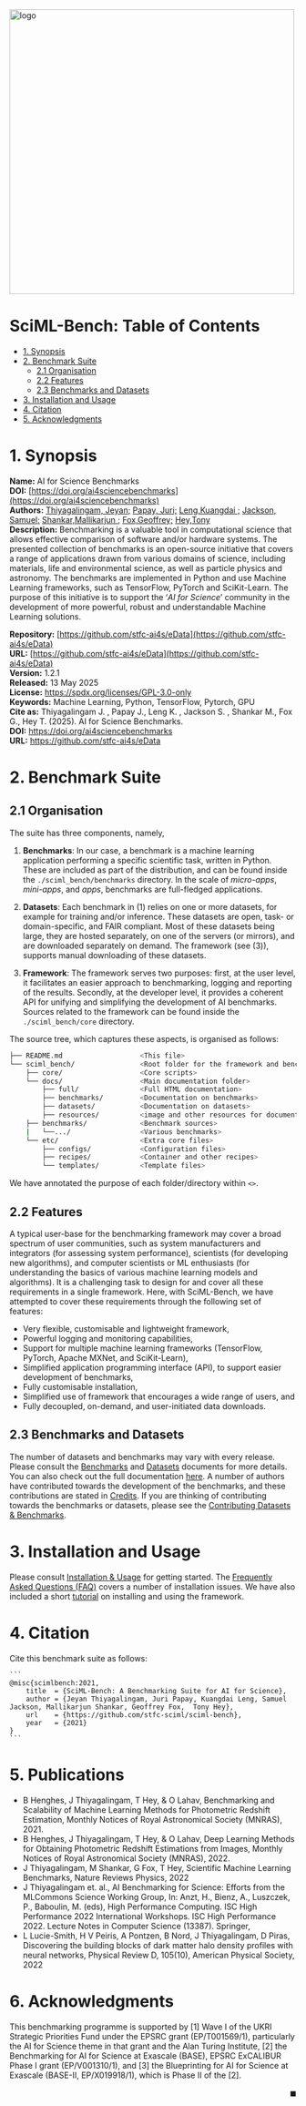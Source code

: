 <img src="./sciml_bench/docs/markdown/resources/logo.png" alt="logo" width="500"/>



# SciML-Bench: Table of Contents
- [1. Synopsis](#1-synopsis)
- [2. Benchmark Suite](#2-benchmark-suite)
  * [2.1 Organisation](#21-organisation)
  * [2.2 Features](#22-features)
  * [2.3 Benchmarks and Datasets](#23-benchmarks-and-datasets)
- [3. Installation and Usage](#3-installation-and-usage)
- [4. Citation](#4-citation)
- [5. Acknowledgments](#5-acknowledgments)



# 1. Synopsis

**Name:** AI for Science Benchmarks  
**DOI:** [https://doi.org/ai4sciencebenchmarks](https://doi.org/ai4sciencebenchmarks)  
**Authors:** [Thiyagalingam, Jeyan;](https://orcid.org/0000-0002-2167-1343) [Papay, Juri;](https://orcid.org/0000-0001-5267-0661) [Leng,Kuangdai ;](https://orcid.org/0000-0002-3007-1825) [Jackson, Samuel;](https://orcid.org/0000-0001-5301-5095)  [Shankar,Mallikarjun ;](https://orcid.org/0000-0001-5289-7460) [Fox,Geoffrey;](https://orcid.org/0000-0003-1017-1391)  [Hey,Tony](https://orcid.org/0000-0001-6782-3691)  
**Description:** Benchmarking is a valuable tool in computational science that allows effective comparison of software and/or hardware systems. The presented collection of benchmarks is an open-source initiative that covers a range of applications drawn from various domains of science, including materials, life and environmental science, as well as particle physics and astronomy. The benchmarks are implemented in Python and use Machine Learning frameworks, such as TensorFlow, PyTorch and SciKit-Learn. The purpose of this initiative is to support the ‘_AI for Science_’ community in the development of more powerful, robust and understandable Machine Learning solutions.

**Repository:** [https://github.com/stfc-ai4s/eData](https://github.com/stfc-ai4s/eData)  
**URL:** [https://github.com/stfc-ai4s/eData](https://github.com/stfc-ai4s/eData)  
**Version:** 1.2.1  
**Released:** 13 May 2025  
**License:** https://spdx.org/licenses/GPL-3.0-only  
**Keywords:** Machine Learning, Python, TensorFlow, Pytorch, GPU\
**Cite as:** Thiyagalingam J. , Papay J., Leng K. , Jackson S. , Shankar M., Fox G., Hey T. (2025). AI for Science Benchmarks.\
**DOI:** https://doi.org/ai4sciencebenchmarks \
**URL:** https://github.com/stfc-ai4s/eData


# 2. Benchmark Suite 


## 2.1 Organisation

The suite has three components, namely, 

1. **Benchmarks**: In our case, a benchmark is a machine learning application performing a specific scientific task, written in Python. These are included as part of the distribution, and can be found inside the ``./sciml_bench/benchmarks`` directory. In the scale of *micro-apps*, *mini-apps*, and *apps*, benchmarks are full-fledged applications. 

2. **Datasets**: Each benchmark in (1) relies on one or more datasets, for example for training and/or inference. These datasets are open, task- or domain-specific, and FAIR compliant. Most of these datasets being large, they are hosted separately,  on one of the servers (or mirrors), and are downloaded separately on demand. The framework (see (3)), supports manual downloading of these datasets. 

3. **Framework**:  The framework serves two purposes: first, at the user level, it facilitates an easier approach to benchmarking, logging and reporting of the results. Secondly, at the developer level, it provides a coherent API for unifying and simplifying the development of AI benchmarks. Sources related to the framework can be found inside the ``./sciml_bench/core`` directory. 

The source tree, which captures these aspects,  is organised as follows:

```bash
├── README.md                   <This file>
└── sciml_bench/                <Root folder for the framework and benchmarks>
    ├── core/                   <Core scripts> 
    └── docs/                   <Main documentation folder>
        ├── full/               <Full HTML documentation> 
        ├── benchmarks/         <Documentation on benchmarks>
        ├── datasets/           <Documentation on datasets>
        ├── resources/          <image and other resources for documentation> 
    ├── benchmarks/             <Benchmark sources> 
    |   └──.../                 <Various benchmarks>
    └── etc/                    <Extra core files>
        ├── configs/            <Configuration files> 
        ├── recipes/            <Container and other recipes>
        └── templates/          <Template files> 

```

We have annotated the purpose of each folder/directory within `<>`.  

## 2.2 Features 

A typical user-base for the benchmarking framework may cover a broad spectrum of user communities, such as system manufacturers and integrators (for assessing system performance), scientists (for developing new algorithms), and computer scientists  or ML enthusiasts (for understanding the basics of various machine learning models and algorithms). It is a challenging task to design for and cover all these requirements in a single framework. Here, with SciML-Bench, we have attempted to cover these requirements through the following set of features:

* Very flexible, customisable and lightweight framework,
* Powerful logging and monitoring capabilities, 
* Support for multiple machine learning frameworks (TensorFlow, PyTorch, Apache MXNet, and SciKit-Learn), 
* Simplified application programming interface (API), to support easier development of benchmarks, 
* Fully customisable installation, 
* Simplified use of framework that encourages a wide range of users, and
* Fully decoupled, on-demand, and user-initiated data downloads. 



## 2.3 Benchmarks and Datasets 
The number of datasets and benchmarks may vary with every release. Please consult the [Benchmarks](./sciml_bench/docs/full/benchmarks/summary.html) and  [Datasets](./sciml_bench/docs/full/datasets/summary.html) documents for more details. You can also check out the full documentation [here](./sciml_bench/docs/full/index.html). A number of authors have contributed towards the development of the benchmarks,  and these contributions are stated in [Credits](./sciml_bench/docs/full/credits.html). If you are thinking of contributing towards the benchmarks or datasets, please see the [Contributing Datasets & Benchmarks](./sciml_bench/docs/full/main/contributing.html).



# 3. Installation and Usage

Please consult  [Installation & Usage](./sciml_bench/docs/full/main/usage.html) for getting started. The [Frequently Asked Questions (FAQ)](./sciml_bench/docs/full/main/faq.html) covers a number of installation issues. We have also included a short [tutorial]((./sciml_bench/docs/full/main/tutorial.html)) on installing and using the framework. 



# 4. Citation 

Cite this benchmark suite as follows:

    ```
    @misc{scimlbench:2021,
        title  = {SciML-Bench: A Benchmarking Suite for AI for Science},
        author = {Jeyan Thiyagalingam, Juri Papay, Kuangdai Leng, Samuel Jackson, Mallikarjun Shankar, Geoffrey Fox,  Tony Hey},
        url    = {https://github.com/stfc-sciml/sciml-bench},
        year   = {2021}
    }
    ```

# 5. Publications

 - B Henghes, J Thiyagalingam, T Hey, & O Lahav, Benchmarking and Scalability of Machine Learning Methods for Photometric Redshift Estimation, Monthly Notices of Royal Astronomical Society (MNRAS), 2021.
 - B Henghes, J Thiyagalingam, T Hey, & O Lahav, Deep Learning Methods for Obtaining Photometric Redshift Estimations from Images, Monthly Notices of Royal Astronomical Society (MNRAS), 2022.
 - J Thiyagalingam, M Shankar, G Fox,  T Hey, Scientific Machine Learning Benchmarks, Nature Reviews Physics, 2022
 - J Thiyagalingam et. al.,  AI Benchmarking for Science: Efforts from the MLCommons Science Working Group, In: Anzt, H., Bienz, A., Luszczek, P., Baboulin, M. (eds), High Performance Computing. ISC High Performance 2022 International Workshops. ISC High Performance 2022. Lecture Notes in Computer Science (13387). Springer,
 - L Lucie-Smith, H V Peiris,  A Pontzen,  B Nord,  J Thiyagalingam,  D Piras, Discovering the building blocks of dark matter halo density profiles with neural networks, Physical Review D, 105(10), American Physical Society, 2022


# 6. Acknowledgments

This benchmarking programme is supported by [1] Wave I of the UKRI Strategic Priorities Fund under the EPSRC grant (EP/T001569/1), particularly the AI for Science theme in that grant and the Alan Turing Institute, [2] the Benchmarking for AI for Science at Exascale (BASE), EPSRC ExCALIBUR Phase I grant (EP/V001310/1), and [3] the Blueprinting for AI for Science at Exascale (BASE-II, EP/X019918/1), which is Phase II of the [2].

<div style="text-align: right">◼︎</div>

